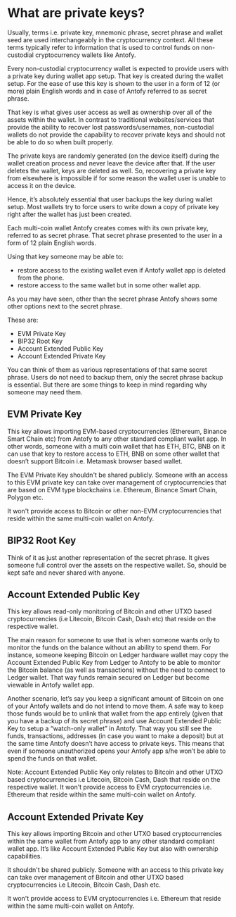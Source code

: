 # What are private keys?

Usually, terms i.e. private key, mnemonic phrase, secret phrase and wallet seed are used interchangeably in the cryptocurrency context. All these terms typically refer to information that is used to control funds on non-custodial cryptocurrency wallets like Antofy.

Every non-custodial cryptocurrency wallet is expected to provide users with a private key  during wallet app setup. That key is created during the wallet setup. For the ease of use this key is shown to the user in a form of 12 (or more) plain English words and in case of Antofy referred to as secret phrase. 

That key is what gives user access as well as ownership over all of the assets within the wallet. In contrast to traditional websites/services that provide the ability to recover lost passwords/usernames, non-custodial wallets do not provide the capability to recover private keys and  should not be able to do so when built properly.

The private keys are randomly generated (on the device itself) during the wallet creation process and never leave the device after that. If the user deletes the wallet, keys are deleted as well. So, recovering a private key from elsewhere is impossible if for some reason the wallet user is unable to access it on the device. 

Hence, it’s absolutely essential that user backups the key during wallet setup. Most wallets try to force users to write down a copy of private key right after the wallet has just been created.

Each multi-coin wallet Antofy creates comes with its own private key, referred to as secret phrase. That secret phrase presented to the user in a form of 12 plain English words.

Using that key someone may be able to:

- restore access to the existing wallet even if Antofy wallet app is deleted from the phone.
- restore access to the same wallet but in some other wallet app.

As you may have seen, other than the secret phrase Antofy shows some other options next to the secret phrase. 

These are:

- EVM Private Key
- BIP32 Root Key
- Account Extended Public Key
- Account Extended Private Key 

You can think of them as various representations of that same secret phrase. Users do not need to backup them, only the secret phrase backup is essential. But there are some things to keep in mind regarding why someone may need them.

## EVM Private Key

This key allows importing EVM-based cryptocurrencies (Ethereum, Binance Smart Chain etc) from Antofy to any other standard compliant wallet app. In other words, someone with a multi coin wallet that has ETH, BTC, BNB on it can use that key to restore access to ETH, BNB on some other wallet that doesn’t support Bitcoin i.e. Metamask browser based wallet.

The EVM Private Key shouldn't be shared publicly. Someone with an access to this EVM private key can take over management of cryptocurrencies that are based on EVM type blockchains i.e. Ethereum, Binance Smart Chain, Polygon etc. 

It won't provide access to Bitcoin or other non-EVM cryptocurrencies that reside within the same multi-coin wallet on Antofy.

## BIP32 Root Key

Think of it as just another representation of the secret phrase. It gives someone full control over the assets on the respective wallet. So, should be kept safe and never shared with anyone.

## Account Extended Public Key

This key allows read-only monitoring of Bitcoin and other UTXO based cryptocurrencies (i.e Litecoin, Bitcoin Cash, Dash etc) that reside on the respective wallet. 

The main reason for someone to use that is when someone wants only to monitor the funds on the balance without an ability to spend them. For instance, someone keeping Bitcoin on Ledger hardware wallet may copy the Account Extended Public Key from Ledger to Antofy to be able to monitor the Bitcoin balance (as well as transactions) without the need to connect to Ledger wallet. That way funds remain secured on Ledger but become viewable in Antofy wallet app. 

Another scenario, let’s say you keep a significant amount of Bitcoin on one of your Antofy wallets and do not intend to move them. A safe way to keep those funds would be to unlink that wallet from the app entirely (given that you have a backup of its secret phrase) and use Account Extended Public Key to setup a “watch-only wallet” in Antofy. That way you still see the funds, transactions, addresses (in case you want to make a deposit) but at the same time Antofy doesn’t have access to private keys. This means that even if someone unauthorized opens your Antofy app s/he won’t be able to spend the funds on that wallet.

Note: Account Extended Public Key only relates to Bitcoin and other UTXO based cryptocurrencies i.e Litecoin, Bitcoin Cash, Dash that reside on the respective wallet. It won't provide access to EVM cryptocurrencies i.e. Ethereum that reside within the same multi-coin wallet on Antofy.


## Account Extended Private Key 

This key allows importing Bitcoin and other UTXO based cryptocurrencies within the same wallet from Antofy app to any other standard compliant wallet app. It’s like Account Extended Public Key but also with ownership capabilities.

It shouldn't be shared publicly. Someone with an access to this private key can take over management of Bitcoin and other UTXO based cryptocurrencies i.e Litecoin, Bitcoin Cash, Dash etc.

It won't provide access to EVM cryptocurrencies i.e. Ethereum that reside within the same multi-coin wallet on Antofy.
